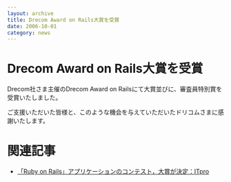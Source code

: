 ```yaml
---
layout: archive
title: Drecom Award on Rails大賞を受賞
date: 2006-10-01
category: news
---
```

# Drecom Award on Rails大賞を受賞

Drecom社さま主催のDrecom Award on Railsにて大賞並びに、審査員特別賞を受賞いたしました。

ご支援いただいた皆様と、このような機会を与えていただいたドリコムさまに感謝いたします。

# 関連記事

* [「Ruby on Rails」アプリケーションのコンテスト，大賞が決定：ITpro](http://itpro.nikkeibp.co.jp/article/NEWS/20060731/244792/)
